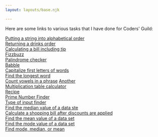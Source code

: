 ```yaml
---
layout: layouts/base.njk

---
```

Here are some links to various tasks that I have done for Coders' Guild:

<a href="/JSTasks/alphabet">Putting a string into alphabetical order</a><br>
<a href="/JSTasks/Drinks-order">Returning a drinks order</a><br>
<a href="/JSTasks/receipt-form">Calculating a bill including tip</a><br>
<a href="/JSTasks/fizzbuzz">Fizzbuzz</a><br>
<a href="/JSTasks/palindromes">Palindrome checker</a><br>
<a href="/JSTasks/babble">Babble</a><br>
<a href="/JSTasks/uppercase">Capitalize first letters of words</a><br>
<a href="/JSTasks/longest-word">Find the longest word</a><br>
<a href="/JSTasks/vowel-count">Count vowels in a phrase</a>
<a href="/JSTasks/newvc">Another<a><br>
<a href="/JSTasks/timestables">Multiplication table calculator</a><br>
<a href="/JSTasks/recipes">Recipe</a><br>
<a href="/JSTasks/primenumbers">Prime Number Finder</a><br>
<a href="/JSTasks/type">Type of input finder</a><br>
<a href="/JSTasks/median">Find the median value of a data ste</a><br>
<a href="/JSTasks/shopping">Calculate a shopping bill after discounts are applied</a><br>
<a href="/JSTasks/mean">Find the mean value of a data set</a><br>
<a href="/JSTasks/mode">Find the mode value of a data set</a><br>
<a href="/JSTasks/mode-median-mean">Find mode, median, or mean</a>
